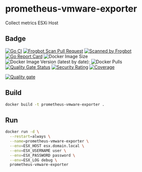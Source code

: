 # prometheus-vmware-exporter

Collect metrics ESXi Host

## Badge

[![Go CI](https://github.com/sylweltan/prometheus-vmware-exporter/actions/workflows/ci.yaml/badge.svg?branch=master&event=push)](https://github.com/sylweltan/prometheus-vmware-exporter/actions/workflows/ci.yaml?branch=master&event=push)
[![Frogbot Scan Pull Request](https://github.com/sylweltan/prometheus-vmware-exporter/actions/workflows/frogbot-scan-pr-go.yml)](https://github.com/sylweltan/prometheus-vmware-exporter/actions/workflows/frogbot-scan-pr-go.yml/badge.svg)
[![Scanned by Frogbot](https://raw.github.com/jfrog/frogbot/master/images/frogbot-badge.svg)](https://github.com/jfrog/frogbot#readme)
[![Go Report Card](https://goreportcard.com/badge/github.com/sylweltan/prometheus-vmware-exporter)](https://goreportcard.com/report/github.com/sylweltan/prometheus-vmware-exporter)
![Docker Image Size](https://img.shields.io/docker/image-size/sylweltan/prometheus-vmware-exporter.svg?sort=date)
![Docker Image Version (latest by date):](https://img.shields.io/docker/v/sylweltan/prometheus-vmware-exporter.svg?sort=date)
![Docker Pulls](https://img.shields.io/docker/pulls/sylweltan/prometheus-vmware-exporter.svg)
[![Quality Gate Status](https://sonarcloud.io/api/project_badges/measure?project=prometheus-vmware-exporter&metric=alert_status)](https://sonarcloud.io/summary/new_code?id=prometheus-vmware-exporter)
[![Security Rating](https://sonarcloud.io/api/project_badges/measure?project=prometheus-vmware-exporter&metric=security_rating)](https://sonarcloud.io/summary/new_code?id=prometheus-vmware-exporter)
[![Coverage](https://sonarcloud.io/api/project_badges/measure?project=prometheus-vmware-exporter&metric=coverage)](https://sonarcloud.io/summary/new_code?id=prometheus-vmware-exporter)

[![Quality gate](https://sonarcloud.io/api/project_badges/quality_gate?project=prometheus-vmware-exporter)](https://sonarcloud.io/summary/new_code?id=prometheus-vmware-exporter)

## Build

```sh
docker build -t prometheus-vmware-exporter .
```

## Run

```sh
docker run -d \
  --restart=always \
  --name=prometheus-vmware-exporter \
  --env=ESX_HOST esx.domain.local \
  --env=ESX_USERNAME user \
  --env=ESX_PASSWORD password \
  --env=ESX_LOG debug \
  prometheus-vmware-exporter 
```
